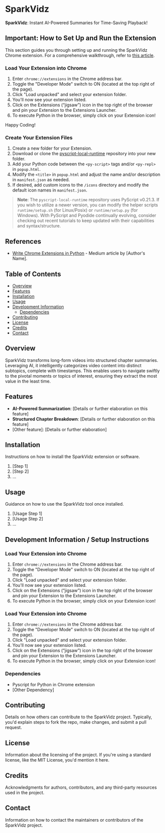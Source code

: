 # SparkVidz

**SparkVidz**: Instant AI-Powered Summaries for Time-Saving Playback!

## Important: How to Set Up and Run the Extension
This section guides you through setting up and running the SparkVidz Chrome extension. For a comprehensive walkthrough, refer to [this article](https://medium.com/pythoniq/write-chrome-extensions-in-python-6c6b0e2e1573).


### Load Your Extension into Chrome
1. Enter `chrome://extensions` in the Chrome address bar.
2. Toggle the "Developer Mode" switch to ON (located at the top right of the page).
3. Click "Load unpacked" and select your extension folder.
4. You'll now see your extension listed.
5. Click on the Extensions (“jigsaw”) icon in the top right of the browser and pin your Extension to the Extensions Launcher.
6. To execute Python in the browser, simply click on your Extension icon!

   
Happy Coding!

### Create Your Extension Files
1. Create a new folder for your Extension.
2. Download or clone the [pyscript-local-runtime](https://github.com/PFython/pyscript-local-runtime) repository into your new folder.
3. Add your Python code between the `<py-script>` tags and/or `<py-repl>` in `popup.html`.
4. Modify the `<title>` in `popup.html` and adjust the name and/or description in `manifest.json` as needed.
5. If desired, add custom icons to the `/icons` directory and modify the default icon names in `manifest.json`.

> **Note**: The `pyscript-local-runtime` repository uses PyScript v0.21.3. If you wish to utilize a newer version, you can modify the helper scripts `runtime/setup.sh` (for Linux/Posix) or `runtime/setup.py` (for Windows). With PyScript and Pyodide continually evolving, consider checking out recent tutorials to keep updated with their capabilities and syntax/structure.

## References

- [Write Chrome Extensions in Python](https://medium.com/pythoniq/write-chrome-extensions-in-python-6c6b0e2e1573) - Medium article by [Author's Name].

## Table of Contents
- [Overview](#overview)
- [Features](#features)
- [Installation](#installation)
- [Usage](#usage)
- [Development Information](#development-information)
  - [Dependencies](#dependencies)
- [Contributing](#contributing)
- [License](#license)
- [Credits](#credits)
- [Contact](#contact)

## Overview

SparkVidz transforms long-form videos into structured chapter summaries. Leveraging AI, it intelligently categorizes video content into distinct subtopics, complete with timestamps. This enables users to navigate swiftly to the pivotal moments or topics of interest, ensuring they extract the most value in the least time.

## Features
- **AI-Powered Summarization**: [Details or further elaboration on this feature]
- **Structured Chapter Breakdown**: [Details or further elaboration on this feature]
- [Other feature]: [Details or further elaboration]

## Installation
Instructions on how to install the SparkVidz extension or software.

1. [Step 1]
2. [Step 2]
3. ...

## Usage
Guidance on how to use the SparkVidz tool once installed.

1. [Usage Step 1]
2. [Usage Step 2]
3. ...

## Development Information / Setup Instructions


### Load Your Extension into Chrome
1. Enter `chrome://extensions` in the Chrome address bar.
2. Toggle the "Developer Mode" switch to ON (located at the top right of the page).
3. Click "Load unpacked" and select your extension folder.
4. You'll now see your extension listed.
5. Click on the Extensions (“jigsaw”) icon in the top right of the browser and pin your Extension to the Extensions Launcher.
6. To execute Python in the browser, simply click on your Extension icon!

   
### Load Your Extension into Chrome
1. Enter `chrome://extensions` in the Chrome address bar.
2. Toggle the "Developer Mode" switch to ON (located at the top right of the page).
3. Click "Load unpacked" and select your extension folder.
4. You'll now see your extension listed.
5. Click on the Extensions (“jigsaw”) icon in the top right of the browser and pin your Extension to the Extensions Launcher.
6. To execute Python in the browser, simply click on your Extension icon!


### Dependencies
- Pyscript for Python in Chrome extension
- [Other Dependency]

## Contributing
Details on how others can contribute to the SparkVidz project. Typically, you'd explain steps to fork the repo, make changes, and submit a pull request.

## License
Information about the licensing of the project. If you're using a standard license, like the MIT License, you'd mention it here.

## Credits
Acknowledgments for authors, contributors, and any third-party resources used in the project.

## Contact
Information on how to contact the maintainers or contributors of the SparkVidz project.

